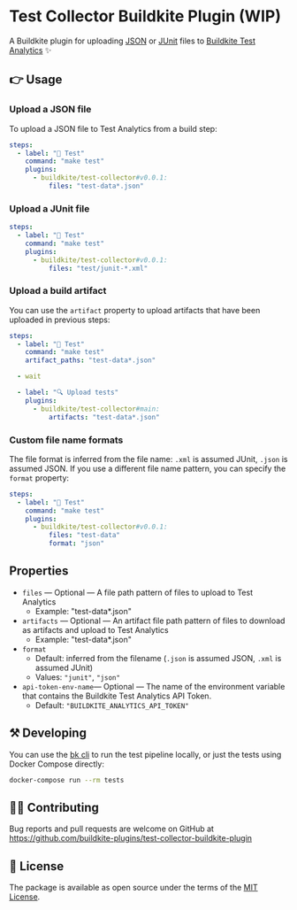 # Test Collector Buildkite Plugin (WIP)

A Buildkite plugin for uploading [JSON](https://buildkite.com/docs/test-analytics/importing-json) or [JUnit](https://buildkite.com/docs/test-analytics/importing-junit-xml) files to [Buildkite Test Analytics](https://buildkite.com/test-analytics) ✨

## 👉 Usage

### Upload a JSON file

To upload a JSON file to Test Analytics from a build step:

```yaml
steps:
  - label: "🔨 Test"
    command: "make test"
    plugins:
      - buildkite/test-collector#v0.0.1:
          files: "test-data*.json"
```

### Upload a JUnit file

```yaml
steps:
  - label: "🔨 Test"
    command: "make test"
    plugins:
      - buildkite/test-collector#v0.0.1:
          files: "test/junit-*.xml"
```

### Upload a build artifact

You can use the `artifact` property to upload artifacts that have been uploaded in previous steps:

```yaml
steps:
  - label: "🔨 Test"
    command: "make test"
    artifact_paths: "test-data*.json"

  - wait

  - label: "🔍 Upload tests"
    plugins:
      - buildkite/test-collector#main:
          artifacts: "test-data*.json"
```

### Custom file name formats

The file format is inferred from the file name: `.xml` is assumed JUnit, `.json` is assumed JSON. If you use a different file name pattern, you can specify the `format` property:

```yaml
steps:
  - label: "🔨 Test"
    command: "make test"
    plugins:
      - buildkite/test-collector#v0.0.1:
          files: "test-data"
          format: "json"
```

## Properties

* `files` — Optional — A file path pattern of files to upload to Test Analytics
  * Example: "test-data*.json"
* `artifacts` — Optional — An artifact file path pattern of files to download as artifacts and upload to Test Analytics
  * Example: "test-data*.json"
* `format`
    * Default: inferred from the filename (`.json` is assumed JSON, `.xml` is assumed JUnit)
    * Values: `"junit"`, `"json"`
* `api-token-env-name`— Optional — The name of the environment variable that contains the Buildkite Test Analytics API Token.
  * Default: `"BUILDKITE_ANALYTICS_API_TOKEN"`

## ⚒ Developing

You can use the [bk cli](https://github.com/buildkite/cli) to run the test pipeline locally, or just the tests using Docker Compose directly:

```bash
docker-compose run --rm tests
```

## 👩‍💻 Contributing

Bug reports and pull requests are welcome on GitHub at https://github.com/buildkite-plugins/test-collector-buildkite-plugin

## 📜 License

The package is available as open source under the terms of the [MIT License](https://opensource.org/licenses/MIT).
